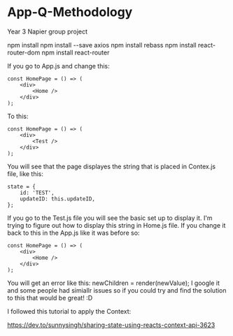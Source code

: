 # App-Q-Methodology
Year 3 Napier group project

npm install
npm install --save axios 
npm install rebass
npm install react-router-dom
npm install react-router

If you go to App.js and change this:

    const HomePage = () => (
        <div>
            <Home />
        </div>
    );

To this:

    const HomePage = () => (
        <div>
            <Test />
        </div>
    );

You will see that the page displayes the string that is placed in
Contex.js file, like this:

    state = {
        id: 'TEST',
        updateID: this.updateID,
    };

If you go to the Test.js file you will see the basic set up 
to display it.
I'm trying to figure out how to display this string in Home.js file.
If you change it back to this in the App.js like it was before so:

    const HomePage = () => (
        <div>
            <Home />
        </div>
    );

You will get an error like this: newChildren = render(newValue);
I google it and some people had simiallr issues 
so if you could try and find the solution to this that would be great! :D

I followed this tutorial to apply the Context:

https://dev.to/sunnysingh/sharing-state-using-reacts-context-api-3623


